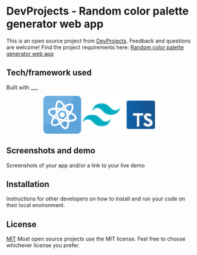 # DevProjects - Random color palette generator web app

This is an open source project from [DevProjects](http://www.codementor.io/projects). Feedback and questions are welcome!
Find the project requirements here: [Random color palette generator web app](https://www.codementor.io/projects/web/random-color-palette-generator-web-app-ccdljvurh6)

## Tech/framework used
Built with ___

<div align="center">
  <img src="https://github.com/abel-cosmic/ColorPaletteGenerator/blob/main/assets/icons8-react-16.png"  width="100" height="100" />
  <img src="https://github.com/abel-cosmic/ColorPaletteGenerator/blob/main/assets/icons8-tailwindcss-48.png" alt="Tailwind CSS" width="100" height="100" />
  <img src="https://github.com/abel-cosmic/ColorPaletteGenerator/blob/main/assets/icons8-typescript-48.png" alt="TypeScript" width="100" height="100" />
</div>

## Screenshots and demo
Screenshots of your app and/or a link to your live demo

## Installation
Instructions for other developers on how to install and run your code on their local environment.

## License
[MIT](https://choosealicense.com/licenses/mit/)
Most open source projects use the MIT license. Feel free to choose whichever license you prefer.

